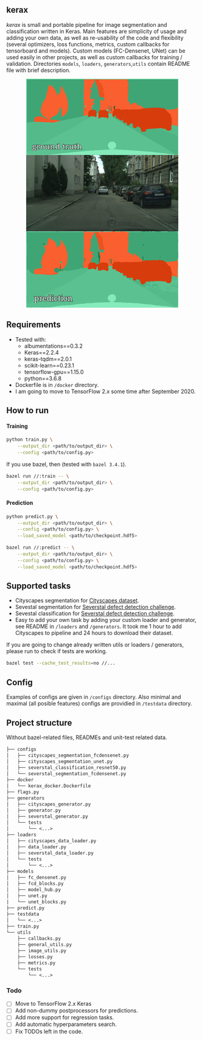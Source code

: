 ## kerax

*kerax* is small and portable pipeline for image segmentation and classification written in Keras. Main features are simplicity of usage and adding your own data, as well as re-usability of the code and flexibility (several optimizers, loss functions, metrics, custom callbacks for tensorboard and models). Custom models (FC-Densenet, UNet) can be used easily in other projects, as well as custom callbacks for training / validation. Directories `models`, `loaders`, `generators`,`utils` contain README file with brief description.


<p align="center">
  <img src="./testdata/example.png" width="400" />
</p>

## Requirements
* Tested with:
    * albumentations==0.3.2
    * Keras==2.2.4
    * keras-tqdm==2.0.1
    * scikit-learn==0.23.1
    * tensorflow-gpu==1.15.0
    * python==3.6.8
* Dockerfile is in `/docker` directory.
* I am going to move to TensorFlow 2.x some time after September 2020.

## How to run

#### Training
```bash
python train.py \
    --output_dir <path/to/output_dir> \
    --config <path/to/config.py>
```

If you use bazel, then (tested with `bazel 3.4.1`).
```bash
bazel run //:train -- \
    --output_dir <path/to/output_dir> \
    --config <path/to/config.py>
```

#### Prediction
```bash
python predict.py \
    --output_dir <path/to/output_dir> \
    --config <path/to/config.py> \
    --load_saved_model <path/to/checkpoint.hdf5>
```

```bash
bazel run //:predict -- \
    --output_dir <path/to/output_dir> \
    --config <path/to/config.py> \
    --load_saved_model <path/to/checkpoint.hdf5>
```

## Supported tasks

* Cityscapes segmentation for [Cityscapes dataset](cityscapes-dataset.com).
* Sevestal segmentation for [Severstal defect detection challenge](https://www.kaggle.com/c/severstal-steel-defect-detection). 
* Sevestal classification for [Severstal defect detection challenge](https://www.kaggle.com/c/severstal-steel-defect-detection). 
* Easy to add your own task by adding your custom loader and generator, see README in `/loaders` and `/generators`. It took me 1 hour to add Cityscapes to pipeline and 24 hours to download their dataset.


If you are going to change already written utils or loaders / generators, please run to check if tests are working.
```bash
bazel test --cache_test_results=no //...
```

## Config

Examples of configs are given in `/configs` directory.
Also minimal and maximal (all posible features) configs are providied in `/testdata` directory.

## Project structure

Without bazel-related files, READMEs and unit-test related data. 
```
├── configs
│   ├── cityscapes_segmentation_fcdensenet.py
│   ├── cityscapes_segmentation_unet.py
│   ├── severstal_classification_resnet50.py
│   └── severstal_segmentation_fcdensenet.py
├── docker
│   └── kerax_docker.Dockerfile
├── flags.py
├── generators
│   ├── cityscapes_generator.py
│   ├── generator.py
│   ├── severstal_generator.py
│   └── tests
│       └── <...>
├── loaders
│   ├── cityscapes_data_loader.py
│   ├── data_loader.py
│   ├── severstal_data_loader.py
│   └── tests
│       └── <...>
├── models
│   ├── fc_densenet.py
│   ├── fcd_blocks.py
│   ├── model_hub.py
│   ├── unet.py
|   └── unet_blocks.py
├── predict.py
├── testdata
│   └── <...>
├── train.py
└── utils
    ├── callbacks.py
    ├── general_utils.py
    ├── image_utils.py
    ├── losses.py
    ├── metrics.py
    └── tests
        └── <...>
```

### Todo

- [ ] Move to TensorFlow 2.x Keras
- [ ] Add non-dummy postprocessors for predictions.
- [ ] Add more support for regression tasks.
- [ ] Add automatic hyperparameters search.
- [ ] Fix TODOs left in the code.
